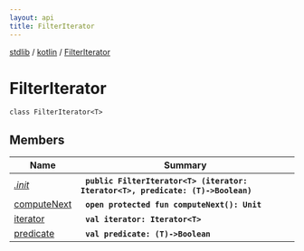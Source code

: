 ```yaml
---
layout: api
title: FilterIterator
---
```

[stdlib](../../index.md) / [kotlin](../index.md) / [FilterIterator](index.md)

# FilterIterator

```
class FilterIterator<T> 
```

## Members

| Name | Summary |
|------|---------|
|[*.init*](_init_.md)|&nbsp;&nbsp;**`public FilterIterator<T> (iterator: Iterator<T>, predicate: (T)->Boolean)`**<br>|
|[computeNext](computeNext.md)|&nbsp;&nbsp;**`open protected fun computeNext(): Unit`**<br>|
|[iterator](iterator.md)|&nbsp;&nbsp;**`val iterator: Iterator<T>`**<br>|
|[predicate](predicate.md)|&nbsp;&nbsp;**`val predicate: (T)->Boolean`**<br>|
